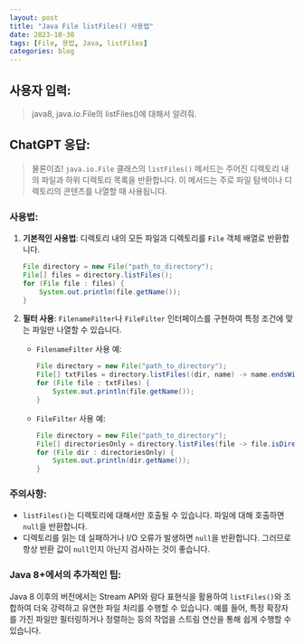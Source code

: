 ```yaml
---
layout: post
title: "Java File listFiles() 사용법"
date: 2023-10-30
tags: [File, 용법, Java, listFiles]
categories: blog
---
```


## 사용자 입력:
> java8, java.io.File의 listFiles()에 대해서 알려줘.

## ChatGPT 응답:
> 물론이죠! `java.io.File` 클래스의 `listFiles()` 메서드는 주어진 디렉토리 내의 파일과 하위 디렉토리 목록을 반환합니다. 이 메서드는 주로 파일 탐색이나 디렉토리의 콘텐츠를 나열할 때 사용됩니다.

### 사용법:

1. **기본적인 사용법**: 디렉토리 내의 모든 파일과 디렉토리를 `File` 객체 배열로 반환합니다.

   ```java
   File directory = new File("path_to_directory");
   File[] files = directory.listFiles();
   for (File file : files) {
       System.out.println(file.getName());
   }
   ```

2. **필터 사용**: `FilenameFilter`나 `FileFilter` 인터페이스를 구현하여 특정 조건에 맞는 파일만 나열할 수 있습니다.

   - `FilenameFilter` 사용 예:

     ```java
     File directory = new File("path_to_directory");
     File[] txtFiles = directory.listFiles((dir, name) -> name.endsWith(".txt"));
     for (File file : txtFiles) {
         System.out.println(file.getName());
     }
     ```

   - `FileFilter` 사용 예:

     ```java
     File directory = new File("path_to_directory");
     File[] directoriesOnly = directory.listFiles(file -> file.isDirectory());
     for (File dir : directoriesOnly) {
         System.out.println(dir.getName());
     }
     ```

### 주의사항:

- `listFiles()`는 디렉토리에 대해서만 호출될 수 있습니다. 파일에 대해 호출하면 `null`을 반환합니다.
- 디렉토리를 읽는 데 실패하거나 I/O 오류가 발생하면 `null`을 반환합니다. 그러므로 항상 반환 값이 `null`인지 아닌지 검사하는 것이 좋습니다.

### Java 8+에서의 추가적인 팁:

Java 8 이후의 버전에서는 Stream API와 람다 표현식을 활용하여 `listFiles()`와 조합하여 더욱 강력하고 유연한 파일 처리를 수행할 수 있습니다. 예를 들어, 특정 확장자를 가진 파일만 필터링하거나 정렬하는 등의 작업을 스트림 연산을 통해 쉽게 수행할 수 있습니다.

